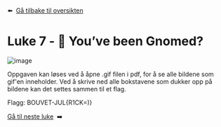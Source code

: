 :arrow_left: &nbsp;[Gå tilbake til oversikten](../README.md)

# Luke 7 - 👀 You’ve been Gnomed?

![image](https://user-images.githubusercontent.com/31406902/211219227-d4fdaa23-2bc6-4c5f-a18a-09218377fde4.png)

Oppgaven kan løses ved å åpne .gif filen i pdf, for å se alle bildene som gif'en inneholder. Ved å skrive ned alle bokstavene som dukker opp på bildene kan det settes sammen til et flag.

Flagg: BOUVET-JUL{R1CK=)}

[Gå til neste luke](Luke8.md)&nbsp; :arrow_right:
